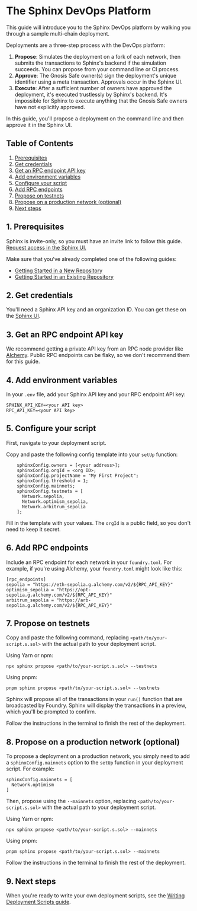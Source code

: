 # The Sphinx DevOps Platform

This guide will introduce you to the Sphinx DevOps platform by walking you through a sample multi-chain deployment.

Deployments are a three-step process with the DevOps platform:

1. **Propose**: Simulates the deployment on a fork of each network, then submits the transactions to Sphinx's backend if the simulation succeeds. You can propose from your command line or CI process.
2. **Approve**: The Gnosis Safe owner(s) sign the deployment's unique identifier using a meta transaction. Approvals occur in the Sphinx UI.
3. **Execute**: After a sufficient number of owners have approved the deployment, it's executed trustlessly by Sphinx's backend. It's impossible for Sphinx to execute anything that the Gnosis Safe owners have not explicitly approved.

In this guide, you'll propose a deployment on the command line and then approve it in the Sphinx UI.

## Table of Contents

1. [Prerequisites](#1-prerequisites)
2. [Get credentials](#2-get-credentials)
3. [Get an RPC endpoint API key](#3-get-an-rpc-endpoint-api-key)
4. [Add environment variables](#4-add-environment-variables)
5. [Configure your script](#5-configure-your-script)
6. [Add RPC endpoints](#6-add-rpc-endpoints)
7. [Propose on testnets](#7-propose-on-testnets)
8. [Propose on a production network (optional)](#8-propose-on-a-production-network-optional)
9. [Next steps](#9-next-steps)

## 1. Prerequisites

Sphinx is invite-only, so you must have an invite link to follow this guide. [Request access in the Sphinx UI.](https://sphinx.dev)

Make sure that you've already completed one of the following guides:

- [Getting Started in a New Repository](https://github.com/sphinx-labs/sphinx/blob/main/docs/cli-quickstart.md)
- [Getting Started in an Existing Repository](https://github.com/sphinx-labs/sphinx/blob/main/docs/cli-existing-project.md)

## 2. Get credentials

You'll need a Sphinx API key and an organization ID. You can get these on the [Sphinx UI](https://www.sphinx.dev/).

## 3. Get an RPC endpoint API key

We recommend getting a private API key from an RPC node provider like [Alchemy](https://www.alchemy.com/). Public RPC endpoints can be flaky, so we don't recommend them for this guide.

## 4. Add environment variables

In your `.env` file, add your Sphinx API key and your RPC endpoint API key:
```
SPHINX_API_KEY=<your API key>
RPC_API_KEY=<your API key>
```

## 5. Configure your script

First, navigate to your deployment script.

Copy and paste the following config template into your `setUp` function:
```
    sphinxConfig.owners = [<your address>];
    sphinxConfig.orgId = <org ID>;
    sphinxConfig.projectName = "My First Project";
    sphinxConfig.threshold = 1;
    sphinxConfig.mainnets;
    sphinxConfig.testnets = [
      Network.sepolia,
      Network.optimism_sepolia,
      Network.arbitrum_sepolia
    ];
```

Fill in the template with your values. The `orgId` is a public field, so you don't need to keep it secret.

## 6. Add RPC endpoints

Include an RPC endpoint for each network in your `foundry.toml`. For example, if you're using Alchemy, your `foundry.toml` might look like this:

```
[rpc_endpoints]
sepolia = "https://eth-sepolia.g.alchemy.com/v2/${RPC_API_KEY}"
optimism_sepolia = "https://opt-sepolia.g.alchemy.com/v2/${RPC_API_KEY}"
arbitrum_sepolia = "https://arb-sepolia.g.alchemy.com/v2/${RPC_API_KEY}"
```

## 7. Propose on testnets

Copy and paste the following command, replacing `<path/to/your-script.s.sol>` with the actual path to your deployment script.

Using Yarn or npm:

```
npx sphinx propose <path/to/your-script.s.sol> --testnets
```

Using pnpm:

```
pnpm sphinx propose <path/to/your-script.s.sol> --testnets
```

Sphinx will propose all of the transactions in your `run()` function that are broadcasted by Foundry. Sphinx will display the transactions in a preview, which you'll be prompted to confirm.

Follow the instructions in the terminal to finish the rest of the deployment.

## 8. Propose on a production network (optional)

To propose a deployment on a production network, you simply need to add a `sphinxConfig.mainnets` option to the `setUp` function in your deployment script. For example:

```
sphinxConfig.mainnets = [
  Network.optimism
]
```

Then, propose using the `--mainnets` option, replacing `<path/to/your-script.s.sol>` with the actual path to your deployment script.

Using Yarn or npm:

```
npx sphinx propose <path/to/your-script.s.sol> --mainnets
```

Using pnpm:

```
pnpm sphinx propose <path/to/your-script.s.sol> --mainnets
```

Follow the instructions in the terminal to finish the rest of the deployment.

## 9. Next steps

When you're ready to write your own deployment scripts, see the [Writing Deployment Scripts guide](https://github.com/sphinx-labs/sphinx/blob/main/docs/writing-scripts.md).

